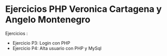 # Ejercicios PHP Veronica Cartagena y Angelo Montenegro
Ejercicios :
* Ejercicio P3: Login con PHP
* Ejercicio P4: Alta usuario con PHP y MySql